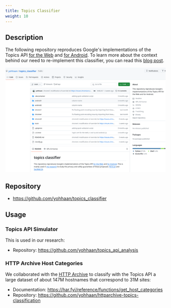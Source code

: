 ```yaml
---
title: Topics Classifier
weight: 10
---
```


## Description

The following repository reproduces Google's implementations of the Topics API
[for the Web](https://privacysandbox.com/proposals/topics/) and [for
Android](https://developer.android.com/design-for-safety/privacy-sandbox/topics).
To learn more about the context behind our need to re-implement this classifier,
you can read this [blog
post](https://yohan.beugin.org/posts/2024_02_topics_api_web_classifier.html).

<img src="/github_topics_classifier.png" />


## Repository

- https://github.com/yohhaan/topics_classifier

## Usage

### Topics API Simulator

This is used in our research:
- Repository: https://github.com/yohhaan/topics_api_analysis

### HTTP Archive Host Categories

We collaborated with the [HTTP Archive](https://httparchive.org/) to classify
with the Topics API a large dataset of about 147M hostnames that correspond to
31M sites:

- Documentation: https://har.fyi/reference/functions/get_host_categories
- Repository: https://github.com/yohhaan/httparchive-topics-classification
